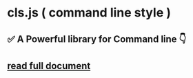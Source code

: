 # cls.js ( command line style ) 
## **✅ A Powerful library for Command line 👇**
## [read full document](https://cls.nodejsf.ir)
